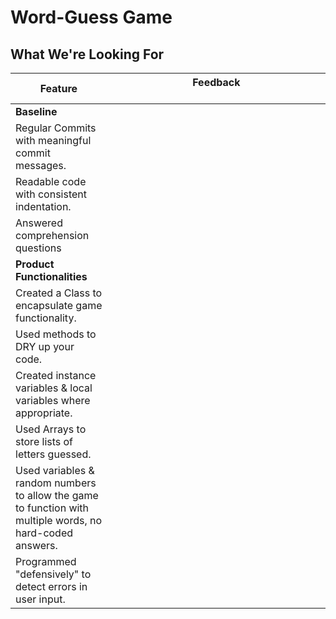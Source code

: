 # Word-Guess Game
## What We're Looking For

|  Feature 	|   Feedback	&nbsp;&nbsp;&nbsp;&nbsp;&nbsp;&nbsp;&nbsp;&nbsp;&nbsp;&nbsp;&nbsp;&nbsp;&nbsp;&nbsp;&nbsp;&nbsp;&nbsp;&nbsp;&nbsp;&nbsp;&nbsp;&nbsp;&nbsp;&nbsp;&nbsp;&nbsp;&nbsp;&nbsp;&nbsp;&nbsp;&nbsp;&nbsp;&nbsp;&nbsp;&nbsp;&nbsp;&nbsp;&nbsp;&nbsp;&nbsp;&nbsp;&nbsp;&nbsp;&nbsp;&nbsp;&nbsp;&nbsp;&nbsp;&nbsp;&nbsp;&nbsp;&nbsp;&nbsp;&nbsp;&nbsp;&nbsp;&nbsp;&nbsp;&nbsp;&nbsp;&nbsp;&nbsp;&nbsp;&nbsp;&nbsp;&nbsp;&nbsp;&nbsp;&nbsp;&nbsp;&nbsp;&nbsp;&nbsp;&nbsp;&nbsp;&nbsp;&nbsp;|
|---	|---	|
|	**Baseline**	|	|
|  Regular Commits with meaningful commit messages. 	|   	|
|  Readable code with consistent indentation. 	|   	|
|  Answered comprehension questions  |    |
|   **Product Functionalities**	|   	|
|   Created a Class to encapsulate game functionality.	|   	|
|   Used methods to DRY up your code.	|   	|
|   Created instance variables & local variables where appropriate.	|   	|
|   Used Arrays to store lists of letters guessed.	|   	|
|   Used variables & random numbers to allow the game to function with multiple words, no hard-coded answers.	|   	|
|   Programmed "defensively" to detect errors in user input.	|   	|

